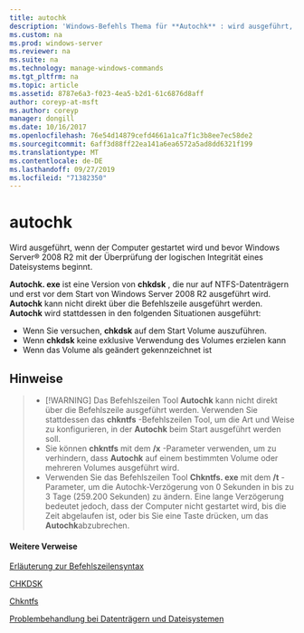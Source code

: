 ```yaml
---
title: autochk
description: 'Windows-Befehls Thema für **Autochk** : wird ausgeführt, wenn der Computer gestartet wird und vor Windows Server gestartet wurde, um die logische Integrität eines Dateisystems zu überprüfen.'
ms.custom: na
ms.prod: windows-server
ms.reviewer: na
ms.suite: na
ms.technology: manage-windows-commands
ms.tgt_pltfrm: na
ms.topic: article
ms.assetid: 8787e6a3-f023-4ea5-b2d1-61c6876d8aff
author: coreyp-at-msft
ms.author: coreyp
manager: dongill
ms.date: 10/16/2017
ms.openlocfilehash: 76e54d14879cefd4661a1ca7f1c3b8ee7ec58de2
ms.sourcegitcommit: 6aff3d88ff22ea141a6ea6572a5ad8dd6321f199
ms.translationtype: MT
ms.contentlocale: de-DE
ms.lasthandoff: 09/27/2019
ms.locfileid: "71382350"
---
```

# <a name="autochk"></a>autochk



Wird ausgeführt, wenn der Computer gestartet wird und bevor Windows Server® 2008 R2 mit der Überprüfung der logischen Integrität eines Dateisystems beginnt.

**Autochk. exe** ist eine Version von **chkdsk** , die nur auf NTFS-Datenträgern und erst vor dem Start von Windows Server 2008 R2 ausgeführt wird. **Autochk** kann nicht direkt über die Befehlszeile ausgeführt werden. **Autochk** wird stattdessen in den folgenden Situationen ausgeführt:
-   Wenn Sie versuchen, **chkdsk** auf dem Start Volume auszuführen.
-   Wenn **chkdsk** keine exklusive Verwendung des Volumes erzielen kann
-   Wenn das Volume als geändert gekennzeichnet ist

## <a name="remarks"></a>Hinweise

> -   [!WARNING]
>     Das Befehlszeilen Tool **Autochk** kann nicht direkt über die Befehlszeile ausgeführt werden. Verwenden Sie stattdessen das **chkntfs** -Befehlszeilen Tool, um die Art und Weise zu konfigurieren, in der **Autochk** beim Start ausgeführt werden soll.
> -   Sie können **chkntfs** mit dem **/x** -Parameter verwenden, um zu verhindern, dass **Autochk** auf einem bestimmten Volume oder mehreren Volumes ausgeführt wird.
> -   Verwenden Sie das Befehlszeilen Tool **Chkntfs. exe** mit dem **/t** -Parameter, um die Autochk-Verzögerung von 0 Sekunden in bis zu 3 Tage (259.200 Sekunden) zu ändern. Eine lange Verzögerung bedeutet jedoch, dass der Computer nicht gestartet wird, bis die Zeit abgelaufen ist, oder bis Sie eine Taste drücken, um das **Autochk**abzubrechen.

#### <a name="additional-references"></a>Weitere Verweise

[Erläuterung zur Befehlszeilensyntax](command-line-syntax-key.md)

[CHKDSK](chkdsk.md)

[Chkntfs](chkntfs.md)

[Problembehandlung bei Datenträgern und Dateisystemen](https://go.microsoft.com/fwlink/?LinkId=4527)